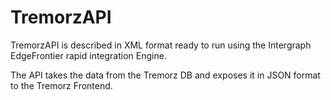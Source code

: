 # TremorzAPI
TremorzAPI is described in XML format ready to run using the Intergraph EdgeFrontier rapid integration Engine.

The API takes the data from the Tremorz DB and exposes it in JSON format to the Tremorz Frontend.
